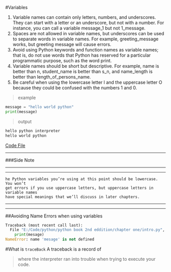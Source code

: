 #Variables
1.   Variable names can contain only letters, numbers, and underscores.
They can start with a letter or an underscore, but not with a number.
For instance, you can call a variable message_1 but not 1_message.
1.  Spaces are not allowed in variable names, but underscores can be used
to separate words in variable names. For example, greeting_message
works, but greeting message will cause errors.
1.  Avoid using Python keywords and function names as variable names;
that is, do not use words that Python has reserved for a particular
programmatic purpose, such as the word print. 
1.  Variable names should be short but descriptive. For example, name is
better than n, student_name is better than s_n, and name_length is better
than length_of_persons_name.
1.  Be careful when using the lowercase letter l and the uppercase letter O
because they could be confused with the numbers 1 and 0.
>example
```python
message = "hello world python"
print(message)
```
> output

```bash
hello python interpreter
hello world python
```

[Code File](../intro.py)
___
###Side Note
___
___
    he Python variables you’re using at this point should be lowercase. You won’t
    get errors if you use uppercase letters, but uppercase letters in variable names
    have special meanings that we’ll discuss in later chapters.
___
___

##Avoiding Name Errors when using variables

```python
Traceback (most recent call last):
  File "E:/Code/python/python book 2nd eddition/chapter one/intro.py", line 15, in <module>
    print(mesage)
NameError: name 'mesage' is not defined
```

#What is `traceBack`
A traceback is a record of
> where the interpreter ran into trouble when trying to execute your code.